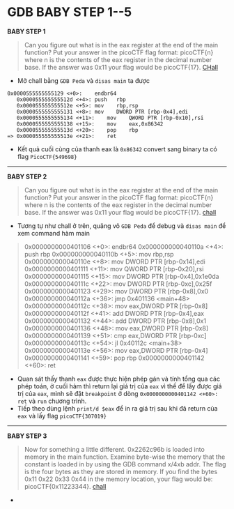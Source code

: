 # GDB BABY STEP 1--5
**BABY STEP 1**
> Can you figure out what is in the eax register at the end of the main function? Put your answer in the picoCTF flag format: picoCTF{n} where n is the contents of the eax register in the decimal number base. If the answer was 0x11 your flag would be picoCTF{17}. [CHall](https://artifacts.picoctf.net/c/512/debugger0_a)

* Mở chall bằng `GDB Peda` và `disas main` ta được 
```
0x0000555555555129 <+0>:	endbr64 
   0x000055555555512d <+4>:	push   rbp
   0x000055555555512e <+5>:	mov    rbp,rsp
   0x0000555555555131 <+8>:	mov    DWORD PTR [rbp-0x4],edi
   0x0000555555555134 <+11>:	mov    QWORD PTR [rbp-0x10],rsi
   0x0000555555555138 <+15>:	mov    eax,0x86342
   0x000055555555513d <+20>:	pop    rbp
=> 0x000055555555513e <+21>:	ret 
```

* Kết quả cuối cùng của thanh eax là `0x86342` convert sang binary ta có flag `PicoCTF{549698}`



---
**BABY STEP 2**
> Can you figure out what is in the eax register at the end of the main function? Put your answer in the picoCTF flag format: picoCTF{n} where n is the contents of the eax register in the decimal number base. If the answer was 0x11 your flag would be picoCTF{17}. [chall](https://artifacts.picoctf.net/c/520/debugger0_b)

* Tương tự như chall ở trên, quăng vô `GDB Peda` để debug và `disas main` để xem command hàm main 
> 0x0000000000401106 <+0>:	endbr64 
   0x000000000040110a <+4>:	push   rbp
   0x000000000040110b <+5>:	mov    rbp,rsp
   0x000000000040110e <+8>:	mov    DWORD PTR [rbp-0x14],edi
   0x0000000000401111 <+11>:	mov    QWORD PTR [rbp-0x20],rsi
   0x0000000000401115 <+15>:	mov    DWORD PTR [rbp-0x4],0x1e0da
   0x000000000040111c <+22>:	mov    DWORD PTR [rbp-0xc],0x25f
   0x0000000000401123 <+29>:	mov    DWORD PTR [rbp-0x8],0x0
   0x000000000040112a <+36>:	jmp    0x401136 <main+48>
   0x000000000040112c <+38>:	mov    eax,DWORD PTR [rbp-0x8]
   0x000000000040112f <+41>:	add    DWORD PTR [rbp-0x4],eax
   0x0000000000401132 <+44>:	add    DWORD PTR [rbp-0x8],0x1
   0x0000000000401136 <+48>:	mov    eax,DWORD PTR [rbp-0x8]
   0x0000000000401139 <+51>:	cmp    eax,DWORD PTR [rbp-0xc]
   0x000000000040113c <+54>:	jl     0x40112c <main+38>
   0x000000000040113e <+56>:	mov    eax,DWORD PTR [rbp-0x4]
   0x0000000000401141 <+59>:	pop    rbp
   0x0000000000401142 <+60>:	ret 

* Quan sát thấy thanh `eax` được thực hiện phép gán và tính tổng qua các phép toán, ở cuối hàm thì return lại giá trị của `eax` vì thế để lấy được giá trị của `eax`, mình sẽ đặt `breakpoint` ở dòng `0x0000000000401142 <+60>: ret` và `run` chương trình.
* Tiếp theo dùng lệnh `print/d $eax` để in ra giá trị sau khi đã return của `eax` và lấy flag `picoCTF{307019}`

---

**BABY STEP 3**

> Now for something a little different. 0x2262c96b is loaded into memory in the main function. Examine byte-wise the memory that the constant is loaded in by using the GDB command x/4xb addr. The flag is the four bytes as they are stored in memory. If you find the bytes 0x11 0x22 0x33 0x44 in the memory location, your flag would be: picoCTF{0x11223344}. [chall](https://artifacts.picoctf.net/c/531/debugger0_c)
 
* 